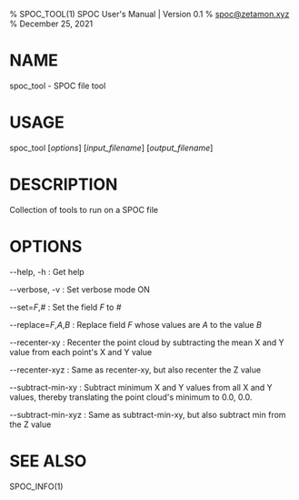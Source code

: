 % SPOC_TOOL(1) SPOC User's Manual | Version 0.1
% spoc@zetamon.xyz
% December 25, 2021

# NAME

spoc_tool - SPOC file tool

# USAGE

spoc_tool [*options*] [*input_filename*] [*output_filename*]

# DESCRIPTION

Collection of tools to run on a SPOC file

# OPTIONS

--help, -h
:   Get help

--verbose, -v
:   Set verbose mode ON

--set=*F*,*#*
:   Set the field *F* to *#*

--replace=*F*,*A*,*B*
:   Replace field *F* whose values are *A* to the value *B*

--recenter-xy
:   Recenter the point cloud by subtracting the mean X and Y value from
    each point's X and Y value

--recenter-xyz
:   Same as recenter-xy, but also recenter the Z value

--subtract-min-xy
:   Subtract minimum X and Y values from all X and Y values, thereby
    translating the point cloud's minimum to 0.0, 0.0.

--subtract-min-xyz
:   Same as subtract-min-xy, but also subtract min from the Z value

# SEE ALSO

SPOC_INFO(1)
